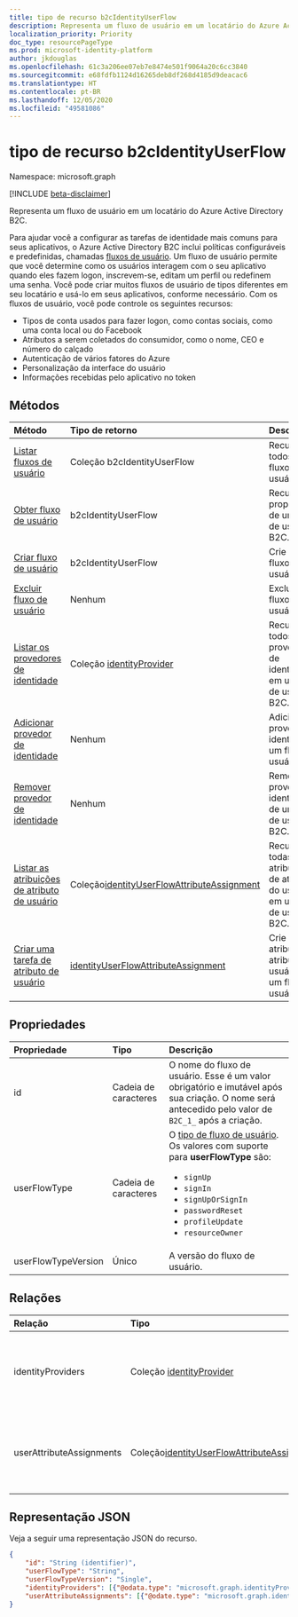 ```yaml
---
title: tipo de recurso b2cIdentityUserFlow
description: Representa um fluxo de usuário em um locatário do Azure Active Directory B2C.
localization_priority: Priority
doc_type: resourcePageType
ms.prod: microsoft-identity-platform
author: jkdouglas
ms.openlocfilehash: 61c3a206ee07eb7e8474e501f9064a20c6cc3840
ms.sourcegitcommit: e68fdfb1124d16265deb8df268d4185d9deacac6
ms.translationtype: HT
ms.contentlocale: pt-BR
ms.lasthandoff: 12/05/2020
ms.locfileid: "49581086"
---
```

# <a name="b2cidentityuserflow-resource-type"></a>tipo de recurso b2cIdentityUserFlow

Namespace: microsoft.graph

[!INCLUDE [beta-disclaimer](../../includes/beta-disclaimer.md)]

Representa um fluxo de usuário em um locatário do Azure Active Directory B2C.

Para ajudar você a configurar as tarefas de identidade mais comuns para seus aplicativos, o Azure Active Directory B2C inclui políticas configuráveis e predefinidas, chamadas [fluxos de usuário](/azure/active-directory-b2c/user-flow-overview). Um fluxo de usuário permite que você determine como os usuários interagem com o seu aplicativo quando eles fazem logon, inscrevem-se, editam um perfil ou redefinem uma senha. Você pode criar muitos fluxos de usuário de tipos diferentes em seu locatário e usá-lo em seus aplicativos, conforme necessário. Com os fluxos de usuário, você pode controle os seguintes recursos:

- Tipos de conta usados para fazer logon, como contas sociais, como uma conta local ou do Facebook
- Atributos a serem coletados do consumidor, como o nome, CEO e número do calçado
- Autenticação de vários fatores do Azure
- Personalização da interface do usuário
- Informações recebidas pelo aplicativo no token

## <a name="methods"></a>Métodos

| Método       | Tipo de retorno  |Descrição|
|:---------------|:--------|:----------|
|[Listar fluxos de usuário](../api/identitycontainer-list-b2cuserflows.md)|Coleção b2cIdentityUserFlow|Recupere todos os fluxos de usuário B2C.|
|[Obter fluxo de usuário](../api/b2cidentityuserflow-get.md)|b2cIdentityUserFlow|Recupere as propriedades de um fluxo de usuário B2C.|
|[Criar fluxo de usuário](../api/identitycontainer-post-b2cuserflows.md)|b2cIdentityUserFlow|Crie um novo fluxo de usuário B2C.|
|[Excluir fluxo de usuário](../api/b2cidentityuserflow-delete.md)|Nenhum|Exclua um fluxo de usuário B2C.|
|[Listar os provedores de identidade](../api/b2cidentityuserflow-list-identityproviders.md)|Coleção [identityProvider](../resources/identityProvider.md)|Recupere todos os provedores de identidade em um fluxo de usuário B2C.|
|[Adicionar provedor de identidade](../api/b2cidentityuserflow-post-identityproviders.md)|Nenhum|Adicione um provedor de identidade a um fluxo de usuário B2C.|
|[Remover provedor de identidade](../api/b2cidentityuserflow-delete-identityproviders.md)|Nenhum|Remova um provedor de identidade de um fluxo de usuário B2C.|
|[Listar as atribuições de atributo de usuário](../api/b2cidentityuserflow-list-userattributeassignments.md)|Coleção[identityUserFlowAttributeAssignment](../resources/identityuserflowattributeassignment.md) |Recupere todas as atribuições de atributos do usuário em um fluxo de usuário B2C.|
|[Criar uma tarefa de atributo de usuário](../api/b2cidentityuserflow-post-userattributeassignments.md)|[identityUserFlowAttributeAssignment](../resources/identityuserflowattributeassignment.md)|Crie uma atribuição de atributo de usuário em um fluxo de usuário B2C.|

## <a name="properties"></a>Propriedades

|Propriedade|Tipo|Descrição|
|:---------------|:--------|:----------|
|id|Cadeia de caracteres|O nome do fluxo de usuário. Esse é um valor obrigatório e imutável após sua criação. O nome será antecedido pelo valor de `B2C_1_` após a criação.|
|userFlowType|Cadeia de caracteres|O [tipo de fluxo de usuário](/azure/active-directory-b2c/user-flow-versions). Os valores com suporte para **userFlowType** são:<br/><ul><li>`signUp`</li><li>`signIn`</li><li>`signUpOrSignIn`</li><li>`passwordReset`</li><li>`profileUpdate`</li><li>`resourceOwner`</li>|
|userFlowTypeVersion|Único|A versão do fluxo de usuário.|

## <a name="relationships"></a>Relações

| Relação       | Tipo  |Descrição|
|:---------------|:--------|:----------|
|identityProviders|Coleção [identityProvider](../resources/identityprovider.md)|Os provedores de identidade incluídos no fluxo de usuário.|
|userAttributeAssignments|Coleção[identityUserFlowAttributeAssignment](../resources/identityuserflowattributeassignment.md) |As atribuições de atributo de usuário incluídas no fluxo do usuário.|

## <a name="json-representation"></a>Representação JSON

Veja a seguir uma representação JSON do recurso.

<!-- {
  "blockType": "resource",
  "@odata.type": "microsoft.graph.b2cIdentityUserFlow",
  "optionalProperties": [],
  "keyProperty": "id"
} -->

```json
{
    "id": "String (identifier)",
    "userFlowType": "String",
    "userFlowTypeVersion": "Single",
    "identityProviders": [{"@odata.type": "microsoft.graph.identityProvider"}],
    "userAttributeAssignments": [{"@odate.type": "microsoft.graph.identityUserFlowAttributeAssignment"}]
}
```
